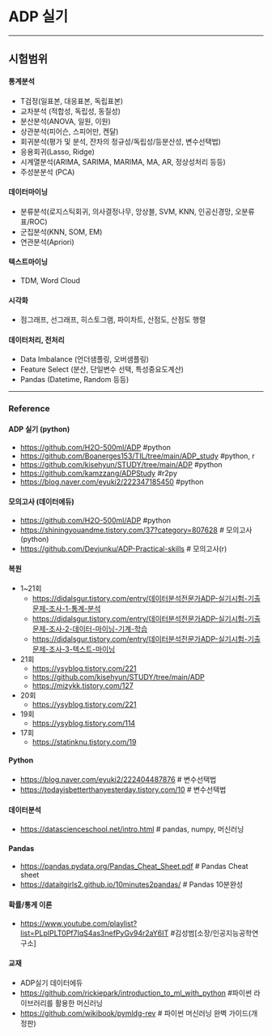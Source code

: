 # ADP 실기
***
## 시험범위
#### 통계분석
- T검정(일표본, 대응표본, 독립표본)
- 교차분석 (적합성, 독립성, 동질성)
- 분산분석(ANOVA, 일원, 이원) 
- 상관분석(피어슨, 스피어만, 켄달)  
- 회귀분석(평가 및 분석, 잔차의 정규성/독립성/등분산성, 변수선택법)
- 응용회귀(Lasso, Ridge)
- 시계열분석(ARIMA, SARIMA, MARIMA, MA, AR, 정상성처리 등등)
- 주성분분석 (PCA)
#### 데이터마이닝
- 분류분석(로지스틱회귀, 의사결정나무, 앙상블, SVM, KNN, 인공신경망, 오분류표/ROC)
- 군집분석(KNN, SOM, EM)
- 연관분석(Apriori)
#### 텍스트마이닝
- TDM, Word Cloud
#### 시각화
- 점그래프, 선그래프, 히스토그램, 파이차트, 산점도, 산점도 행렬
#### 데이터처리, 전처리
- Data Imbalance (언더샘플링, 오버샘플링)
- Feature Select (분산, 단일변수 선택, 특성중요도계산)
- Pandas (Datetime, Random 등등)
 
***
### Reference
#### ADP 실기 (python)
- https://github.com/H2O-500ml/ADP #python
- https://github.com/Boanerges153/TIL/tree/main/ADP_study #python, r
- https://github.com/kisehyun/STUDY/tree/main/ADP #python
- https://github.com/kamzzang/ADPStudy  #r2py
- https://blog.naver.com/eyuki2/222347185450 #python

#### 모의고사 (데이터에듀)
- https://github.com/H2O-500ml/ADP #python
- https://shiningyouandme.tistory.com/37?category=807628 # 모의고사(python)
- https://github.com/Devjunku/ADP-Practical-skills # 모의고사(r)

#### 복원
- 1~21회
  - https://didalsgur.tistory.com/entry/데이터분석전문가ADP-실기시험-기출문제-조사-1-통계-분석
  - https://didalsgur.tistory.com/entry/데이터분석전문가ADP-실기시험-기출문제-조사-2-데이터-마이닝-기계-학습
  - https://didalsgur.tistory.com/entry/데이터분석전문가ADP-실기시험-기출문제-조사-3-텍스트-마이닝
- 21회
  - https://ysyblog.tistory.com/221
  - https://github.com/kisehyun/STUDY/tree/main/ADP
  - https://mizykk.tistory.com/127
- 20회
  - https://ysyblog.tistory.com/221
- 19회
  - https://ysyblog.tistory.com/114
- 17회
  - https://statinknu.tistory.com/19  

#### Python
- https://blog.naver.com/eyuki2/222404487876 # 변수선택법
- https://todayisbetterthanyesterday.tistory.com/10 # 변수선택법

#### 데이터분석 
- https://datascienceschool.net/intro.html # pandas, numpy, 머신러닝

#### Pandas 
- https://pandas.pydata.org/Pandas_Cheat_Sheet.pdf # Pandas Cheat sheet 
- https://dataitgirls2.github.io/10minutes2pandas/ # Pandas 10분완성 

#### 확률/통게 이론
- https://www.youtube.com/playlist?list=PLpIPLT0Pf7IqS4as3nefPyGv94r2aY6IT #김성범[소장/인공지능공학연구소]


#### 교재
- ADP실기 데이터에듀
- https://github.com/rickiepark/introduction_to_ml_with_python #파이썬 라이브러리를 활용한 머신러닝
- https://github.com/wikibook/pymldg-rev # 파이썬 머신러닝 완벽 가이드(개정판)
